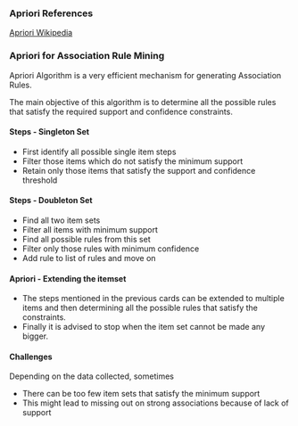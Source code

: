 
### Apriori References

[Apriori Wikipedia](https://en.wikipedia.org/wiki/Apriori_algorithm)

### Apriori for Association Rule Mining

Apriori Algorithm is a very efficient mechanism for generating Association Rules.

The main objective of this algorithm is to determine all the possible rules that satisfy the required support and confidence constraints.

#### Steps - Singleton Set

* First identify all possible single item steps
* Filter those items which do not satisfy the minimum support
* Retain only those items that satisfy the support and confidence threshold

#### Steps - Doubleton Set

* Find all two item sets
* Filter all items with minimum support
* Find all possible rules from this set
* Filter only those rules with minimum confidence
* Add rule to list of rules and move on

#### Apriori - Extending the itemset

* The steps mentioned in the previous cards can be extended to multiple items and then determining all the possible rules that satisfy the constraints.
* Finally it is advised to stop when the item set cannot be made any bigger.

#### Challenges

Depending on the data collected, sometimes

* There can be too few item sets that satisfy the minimum support
* This might lead to missing out on strong associations because of lack of support



